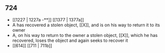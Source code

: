 ## 724
- [[1227 | 1227a -**]] [[1377 | 1377a]] 
- A has recovered a stolen object, [[X]], and is on his way to return it to its owner
- A, on his way to return to the owner a stolen object, [[X]], which he has recovered, loses the object and again seeks to recover it
- [[614]] [[711 | 711b]] 

